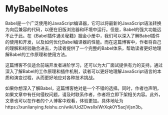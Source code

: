 # MyBabelNotes
Babel是一个广泛使用的JavaScript编译器，它可以将最新的JavaScript语法转换为向后兼容的代码，以便在旧版浏览器和环境中运行。但是，Babel的强大功能远不止于此。在《Babel插件通关秘籍》掘金小册中，我们可以深入了解Babel插件的使用和开发，以及如何优化Babel编译器的性能。而在这篇博客中，作者将自己的理解和经验融合进去，为读者提供了一个完整的Babel体系，帮助读者更好地理解Babel的工作原理和使用方法。

这篇博客不仅适合前端开发者进阶学习，还可以为大厂面试提供有力的支持。通过深入了解Babel的工作原理和插件机制，读者可以更好地理解JavaScript语言的本质和演变过程，从而更好地应对各种技术挑战。

如果你想深入了解Babel，这篇博客绝对是一个不错的选择。同时，作者也声明，如果文章中有任何侵权问题，请及时联系作者，作者将立即下架相关内容。此外，文章也可以在作者的个人博客中观看，体验更加。具体地址为https://xunlianying.feishu.cn/wiki/UdZOwsIlxiWrXqk0Y5acjVjsn3b。
